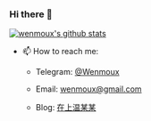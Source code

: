 ### Hi there 👋


[![wenmoux's github stats](https://github-readme-stats.vercel.app/api?username=wenmoux&theme=onedark)](https://github.com/Wenmoux/wenmoux)

- 📫 How to reach me: 

  * Telegram: [@Wenmoux](https://t.me/wenmoux)

  * Email: wenmoux@gmail.com
  
  * Blog: [在上温某某](https://blog.1oner.cn)
  

